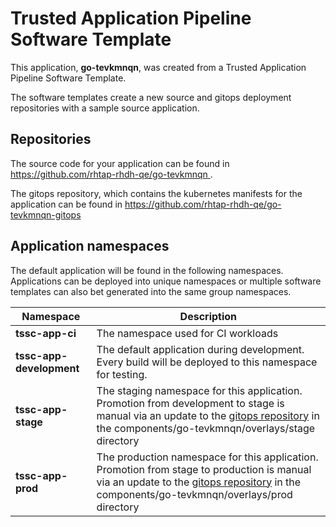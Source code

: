 # Trusted Application Pipeline Software Template

This application, **go-tevkmnqn**, was created from a Trusted Application Pipeline Software Template.

The software templates create a new source and gitops deployment repositories with a sample source application. 

## Repositories

The source code for your application can be found in [https://github.com/rhtap-rhdh-qe/go-tevkmnqn ](https://github.com/rhtap-rhdh-qe/go-tevkmnqn ).
 
The gitops repository, which contains the kubernetes manifests for the application can be found in 
[https://github.com/rhtap-rhdh-qe/go-tevkmnqn-gitops ](https://github.com/rhtap-rhdh-qe/go-tevkmnqn-gitops ) 

## Application namespaces 

The default application will be found in the following namespaces. Applications can be deployed into unique namespaces or multiple software templates can also bet generated into the same group namespaces.  

|  Namespace   |  Description   |  
| -------- | -------- |
| **tssc-app-ci** | The namespace used for CI workloads |
| **tssc-app-development** | The default application during development. Every build will be deployed to this namespace for testing. |
| **tssc-app-stage** | The staging namespace for this application. Promotion from development to stage is manual via an update to the [gitops repository](https://github.com/rhtap-rhdh-qe/go-tevkmnqn-gitops ) in the components/go-tevkmnqn/overlays/stage directory |
| **tssc-app-prod** | The production namespace for this application. Promotion from stage to production is manual via an update to the [gitops repository](https://github.com/rhtap-rhdh-qe/go-tevkmnqn-gitops ) in the components/go-tevkmnqn/overlays/prod directory |